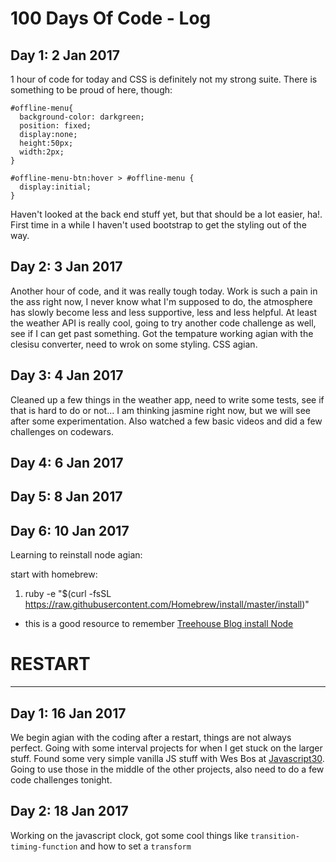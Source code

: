 # 100 Days Of Code - Log

## Day 1: 2 Jan 2017

1 hour of code for today and CSS is definitely not my strong suite.  There is something to be proud of here, though:

```
#offline-menu{
  background-color: darkgreen;
  position: fixed;
  display:none;
  height:50px;
  width:2px;
}

#offline-menu-btn:hover > #offline-menu {
  display:initial;
}
```
Haven't looked at the back end stuff yet, but that should be a lot easier, ha!.  First time in a while I haven't used bootstrap to get the styling out of the way.

## Day 2: 3 Jan 2017

Another hour of code, and it was really tough today.  Work is such a pain in the ass right now, I never know what I'm supposed to do, the atmosphere has slowly become less and less supportive, less and less helpful.  At least the weather API is really cool, going to try another code challenge as well, see if I can get past something.  Got the tempature working agian with the clesisu converter, need to wrok on some styling.  CSS agian.

## Day 3: 4 Jan 2017

Cleaned up a few things in the weather app, need to write some tests, see if that is hard to do or not...   I am thinking jasmine right now, but we will see after some experimentation.  Also watched a few basic videos and did a few challenges on codewars.


## Day 4: 6 Jan 2017


## Day 5: 8 Jan 2017


## Day 6: 10 Jan 2017
Learning to reinstall node agian:

start with homebrew:
1. ruby -e "$(curl -fsSL https://raw.githubusercontent.com/Homebrew/install/master/install)"
  - this is a good resource to remember [Treehouse Blog install Node](http://blog.teamtreehouse.com/install-node-js-npm-mac)

#  RESTART
*******

## Day 1: 16 Jan 2017
We begin agian with the coding after a restart, things are not always perfect.  Going with some interval projects for when I get stuck on the larger stuff. Found some very simple vanilla JS stuff with Wes Bos at [Javascript30](https://javascript30.com).  Going to use those in the middle of the other projects, also need to do a few code challenges tonight.  

## Day 2: 18 Jan 2017
Working on the javascript clock, got some cool things like ```transition-timing-function``` and how to set a ```transform```
